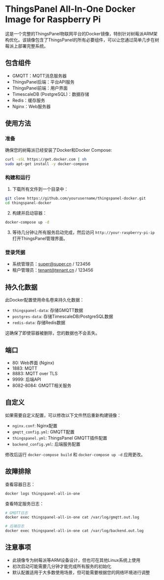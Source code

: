 # ThingsPanel All-In-One Docker Image for Raspberry Pi

这是一个完整的ThingsPanel物联网平台的Docker镜像，特别针对树莓派ARM架构优化。该镜像包含了ThingsPanel的所有必要组件，可以让您通过简单几步在树莓派上部署完整系统。

## 包含组件

- GMQTT：MQTT消息服务器
- ThingsPanel后端：平台API服务
- ThingsPanel前端：用户界面
- TimescaleDB (PostgreSQL)：数据存储
- Redis：缓存服务
- Nginx：Web服务器

## 使用方法

### 准备

确保您的树莓派已经安装了Docker和Docker Compose:

```bash
curl -sSL https://get.docker.com | sh
sudo apt-get install -y docker-compose
```

### 构建和运行

1. 下载所有文件到一个目录中：

```bash
git clone https://github.com/yourusername/thingspanel-docker.git
cd thingspanel-docker
```

2. 构建并启动容器：

```bash
docker-compose up -d
```

3. 等待几分钟让所有服务启动完成，然后访问 `http://your-raspberry-pi-ip` 打开ThingsPanel管理界面。

### 登录凭据

- 系统管理员：super@super.cn / 123456
- 租户管理员：tenant@tenant.cn / 123456

## 持久化数据

此Docker配置使用命名卷来持久化数据：

- `thingspanel-data`: 存储GMQTT数据
- `postgres-data`: 存储TimescaleDB/PostgreSQL数据
- `redis-data`: 存储Redis数据

这确保了即使容器被删除，您的数据也不会丢失。

## 端口

- 80: Web界面 (Nginx)
- 1883: MQTT
- 8883: MQTT over TLS
- 9999: 后端API
- 8082-8084: GMQTT相关服务

## 自定义

如果需要自定义配置，可以修改以下文件然后重新构建镜像：

- `nginx.conf`: Nginx配置
- `gmqtt_config.yml`: GMQTT配置
- `thingspanel.yml`: ThingsPanel GMQTT插件配置 
- `backend_config.yml`: 后端服务配置

修改后运行 `docker-compose build` 和 `docker-compose up -d` 应用更改。

## 故障排除

查看容器日志：

```bash
docker logs thingspanel-all-in-one
```

查看特定服务日志：

```bash
# GMQTT日志
docker exec thingspanel-all-in-one cat /var/log/gmqtt.out.log

# 后端日志
docker exec thingspanel-all-in-one cat /var/log/backend.out.log
```

## 注意事项

- 此镜像专为树莓派等ARM设备设计，但也可在其他Linux系统上使用
- 初次启动可能需要几分钟才能完成所有服务的初始化
- 默认配置适用于大多数使用场景，但可能需要根据您的网络环境进行调整
